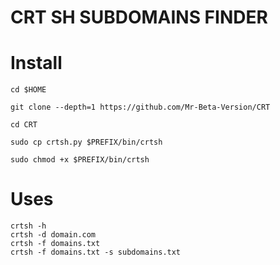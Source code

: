 # CRT SH SUBDOMAINS FINDER

# Install

```
cd $HOME

git clone --depth=1 https://github.com/Mr-Beta-Version/CRT

cd CRT

sudo cp crtsh.py $PREFIX/bin/crtsh

sudo chmod +x $PREFIX/bin/crtsh

```

# Uses

```
crtsh -h
crtsh -d domain.com
crtsh -f domains.txt
crtsh -f domains.txt -s subdomains.txt

```
